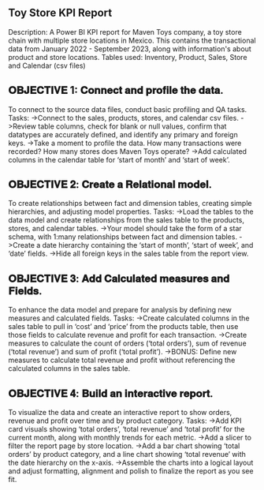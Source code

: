 
## Toy Store KPI Report 
Description: A Power BI KPI report for Maven Toys company, a toy store chain with multiple store locations in Mexico. This contains the transactional data from January 2022 - September 2023, along with information's about product and store locations.
Tables used: Inventory, Product, Sales, Store and Calendar (csv files)

## 𝐎𝐁𝐉𝐄𝐂𝐓𝐈𝐕𝐄 1: 𝐂𝐨𝐧𝐧𝐞𝐜𝐭 𝐚𝐧𝐝 𝐩𝐫𝐨𝐟𝐢𝐥𝐞 𝐭𝐡𝐞 𝐝𝐚𝐭𝐚.

To connect to the source data files, conduct basic profiling and QA tasks.
Tasks:
->Connect to the sales, products, stores, and calendar csv files.
->Review table columns, check for blank or null values, confirm that datatypes are accurately defined, and identify any primary and foreign keys.
->Take a moment to profile the data. How many transactions were recorded? How many stores does Maven Toys operate?
->Add calculated columns in the calendar table for ‘start of month’ and ‘start of week’.

## 𝐎𝐁𝐉𝐄𝐂𝐓𝐈𝐕𝐄 𝟐: 𝐂𝐫𝐞𝐚𝐭𝐞 𝐚 𝐑𝐞𝐥𝐚𝐭𝐢𝐨𝐧𝐚𝐥 𝐦𝐨𝐝𝐞𝐥.

To create relationships between fact and dimension tables, creating simple hierarchies, and adjusting model properties.
Tasks:
->Load the tables to the data model and create relationships from the sales table to the products, stores, and calendar tables.
->Your model should take the form of a star schema, with 1:many relationships between fact and dimension tables.
->Create a date hierarchy containing the ‘start of month’, ‘start of week’, and ‘date’ fields.
->Hide all foreign keys in the sales table from the report view.

## 𝐎𝐁𝐉𝐄𝐂𝐓𝐈𝐕𝐄 𝟑: 𝐀𝐝𝐝 𝐂𝐚𝐥𝐜𝐮𝐥𝐚𝐭𝐞𝐝 𝐦𝐞𝐚𝐬𝐮𝐫𝐞𝐬 𝐚𝐧𝐝 𝐅𝐢𝐞𝐥𝐝𝐬.

To enhance the data model and prepare for analysis by defining new measures and calculated fields.
Tasks:
->Create calculated columns in the sales table to pull in ‘cost’ and ‘price’ from the products table, then use those fields to calculate revenue and profit for each transaction.
->Create measures to calculate the count of orders (‘total orders’), sum of revenue (‘total revenue’) and sum of profit (‘total profit’).
->BONUS: Define new measures to calculate total revenue and profit without referencing the calculated columns in the sales table.

## 𝐎𝐁𝐉𝐄𝐂𝐓𝐈𝐕𝐄 𝟒: 𝐁𝐮𝐢𝐥𝐝 𝐚𝐧 𝐢𝐧𝐭𝐞𝐫𝐚𝐜𝐭𝐢𝐯𝐞 𝐫𝐞𝐩𝐨𝐫𝐭.

To visualize the data and create an interactive report to show orders, revenue and profit over time and by product category.
Tasks:
->Add KPI card visuals showing ‘total orders’, ‘total revenue’ and ‘total profit’ for the current month, along with monthly trends for each metric.
->Add a slicer to filter the report page by store location.
->Add a bar chart showing ‘total orders’ by product category, and a line chart showing ‘total revenue’ with the date hierarchy on the x-axis.
->Assemble the charts into a logical layout and adjust formatting, alignment and polish to finalize the report as you see fit.
